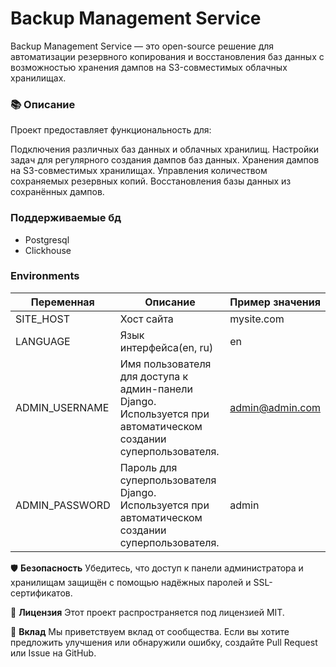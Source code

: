 # Backup Management Service
Backup Management Service — это open-source решение для автоматизации резервного копирования и восстановления баз данных с возможностью хранения дампов на S3-совместимых облачных хранилищах.

### 📚 Описание
Проект предоставляет функциональность для:

Подключения различных баз данных и облачных хранилищ.
Настройки задач для регулярного создания дампов баз данных.
Хранения дампов на S3-совместимых хранилищах.
Управления количеством сохраняемых резервных копий.
Восстановления базы данных из сохранённых дампов.

### Поддерживаемые бд
- Postgresql
- Clickhouse

### Environments
| Переменная     | Описание                                                                                                        | Пример значения |
|----------------|-----------------------------------------------------------------------------------------------------------------|-----------------|
| SITE_HOST      | Хост сайта                                                                                                      | mysite.com      |
| LANGUAGE       | Язык интерфейса(en, ru)                                                                                         | en              |
| ADMIN_USERNAME | Имя пользователя для доступа к админ-панели Django. Используется при автоматическом создании суперпользователя. | admin@admin.com |
| ADMIN_PASSWORD | Пароль для суперпользователя Django. Используется при автоматическом создании суперпользователя.                | admin           |



🛡 **Безопасность**
Убедитесь, что доступ к панели администратора и хранилищам защищён с помощью надёжных паролей и SSL-сертификатов.

📄 **Лицензия**
Этот проект распространяется под лицензией MIT.

🤝 **Вклад**
Мы приветствуем вклад от сообщества. Если вы хотите предложить улучшения или обнаружили ошибку, создайте Pull Request или Issue на GitHub.